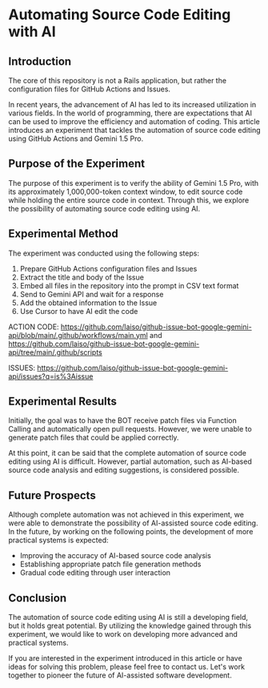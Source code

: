 # Automating Source Code Editing with AI

## Introduction

The core of this repository is not a Rails application, but rather the configuration files for GitHub Actions and Issues.

In recent years, the advancement of AI has led to its increased utilization in various fields. In the world of programming, there are expectations that AI can be used to improve the efficiency and automation of coding. This article introduces an experiment that tackles the automation of source code editing using GitHub Actions and Gemini 1.5 Pro.

## Purpose of the Experiment

The purpose of this experiment is to verify the ability of Gemini 1.5 Pro, with its approximately 1,000,000-token context window, to edit source code while holding the entire source code in context. Through this, we explore the possibility of automating source code editing using AI.

## Experimental Method

The experiment was conducted using the following steps:

1. Prepare GitHub Actions configuration files and Issues
2. Extract the title and body of the Issue
3. Embed all files in the repository into the prompt in CSV text format
4. Send to Gemini API and wait for a response
5. Add the obtained information to the Issue
6. Use Cursor to have AI edit the code

ACTION CODE: https://github.com/laiso/github-issue-bot-google-gemini-api/blob/main/.github/workflows/main.yml and https://github.com/laiso/github-issue-bot-google-gemini-api/tree/main/.github/scripts

ISSUES: https://github.com/laiso/github-issue-bot-google-gemini-api/issues?q=is%3Aissue

## Experimental Results

Initially, the goal was to have the BOT receive patch files via Function Calling and automatically open pull requests. However, we were unable to generate patch files that could be applied correctly.

At this point, it can be said that the complete automation of source code editing using AI is difficult. However, partial automation, such as AI-based source code analysis and editing suggestions, is considered possible.

## Future Prospects

Although complete automation was not achieved in this experiment, we were able to demonstrate the possibility of AI-assisted source code editing. In the future, by working on the following points, the development of more practical systems is expected:

- Improving the accuracy of AI-based source code analysis
- Establishing appropriate patch file generation methods
- Gradual code editing through user interaction

## Conclusion

The automation of source code editing using AI is still a developing field, but it holds great potential. By utilizing the knowledge gained through this experiment, we would like to work on developing more advanced and practical systems.

If you are interested in the experiment introduced in this article or have ideas for solving this problem, please feel free to contact us. Let's work together to pioneer the future of AI-assisted software development.
